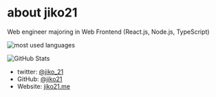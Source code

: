 # about jiko21
Web engineer majoring in Web Frontend (React.js, Node.js, TypeScript)

![most used languages](https://github-readme-stats.vercel.app/api/top-langs/?username=jiko21&layout=compact)


![GitHub Stats](https://github-readme-stats.vercel.app/api?username=jiko21)

- twitter: [@jiko_21](https://twitter.com/jiko_21)
- GitHub: [@jiko21](https://github.com/jiko21)
- Website: [jiko21.me](https://jiko21.me/)
